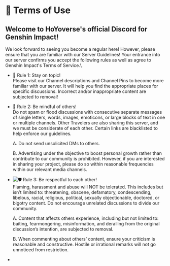# 📃 Terms of Use

## Welcome to HoYoverse's official Discord for Genshin Impact!

We look forward to seeing you become a regular here! However, please ensure that you are familiar with our Server Guidelines! Your entrance into our server confirms you accept the following rules as well as agree to Genshin Impact's Terms of Service.\


* 📌 Rule 1: Stay on topic!\
  Please visit our Channel descriptions and Channel Pins to become more familiar with our server. It will help you find the appropriate places for specific discussions. Incorrect and/or inappropriate content are subjected to removal!
*   &#x20;💖 Rule 2: Be mindful of others!\
    Do not spam or flood discussions with consecutive separate messages of single letters, words, images, emoticons, or large blocks of text in one or multiple channels. Other Travelers are also sharing this server, and we must be considerate of each other. Certain links are blacklisted to help enforce our guidelines.

    A. Do not send unsolicited DMs to others.

    B. Advertising under the objective to boost personal growth rather than contribute to our community is prohibited. However, if you are interested in sharing your project, please do so within reasonable frequencies within our relevant media channels.
*   ![🛡️](https://discord.com/assets/ad2e4d6e7b90ca6005a5038e22b099cc.svg) Rule 3: Be respectful to each other!\
    Flaming, harassment and abuse will NOT be tolerated. This includes but isn’t limited to: threatening, obscene, defamatory, condescending, libelous, racial, religious, political, sexually objectionable, doctored, or bigotry content. Do not encourage unrelated discussions to divide our community.

    A. Content that affects others experience, including but not limited to: baiting, fearmongering, misinformation, and derailing from the original discussion’s intention, are subjected to removal.

    B. When commenting about others’ content, ensure your criticism is reasonable and constructive. Hostile or irrational remarks will not go unnoticed from restriction.
*
